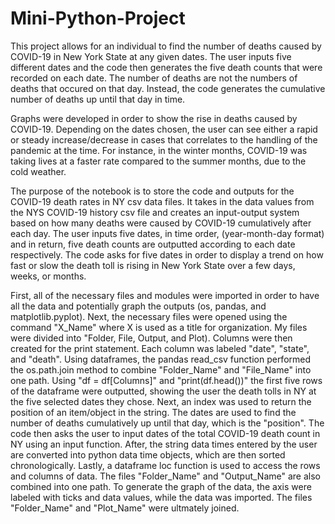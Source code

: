 # Mini-Python-Project

This project allows for an individual to find the number of deaths caused by COVID-19 in New York State at any given dates. The user inputs five different dates and the code then generates the five death counts that were recorded on each date. The number of deaths are not the numbers of deaths that occured on that day. Instead, the code generates the cumulative number of deaths up until that day in time.

Graphs were developed in order to show the rise in deaths caused by COVID-19. Depending on the dates chosen, the user can see either a rapid or steady increase/decrease in cases that correlates to the handling of the pandemic at the time. For instance, in the winter months, COVID-19 was taking lives at a faster rate compared to the summer months, due to the cold weather. 

The purpose of the notebook is to store the code and outputs for the COVID-19 death rates in NY csv data files. It takes in the data values from the NYS COVID-19 history csv file and creates an input-output system based on how many deaths were caused by COVID-19 cumulatively after each day. The user inputs five dates, in time order, (year-month-day format) and in return, five death counts are outputted according to each date respectively. The code asks for five dates in order to display a trend on how fast or slow the death toll is rising in New York State over a few days, weeks, or months.

First, all of the necessary files and modules were imported in order to have all the data and potentially graph the outputs (os, pandas, and matplotlib.pyplot). Next, the necessary files were opened using the command "X_Name" where X is used as a title for organization. My files were divided into "Folder, File, Output, and Plot). Columns were then created for the print statement. Each column was labeled "date", "state", and "death". Using dataframes, the pandas read_csv function performed the os.path.join method to combine "Folder_Name" and "File_Name" into one path. Using "df = df[Columns]" and "print(df.head())" the first five rows of the dataframe were outputted, showing the user the death tolls in NY at the five selected dates they chose. Next, an index was used to return the position of an item/object in the string. The dates are used to find the number of deaths cumulatively up until that day, which is the "position". The code then asks the user to input dates of the total COVID-19 death count in NY using an input function. After, the string data times entered by the user are converted into python data time objects, which are then sorted chronologically. Lastly, a dataframe loc function is used to access the rows and columns of data. The files "Folder_Name" and "Output_Name" are also combined into one path. To generate the graph of the data, the axis were labeled with ticks and data values, while the data was imported. The files "Folder_Name" and "Plot_Name" were ultmately joined.

